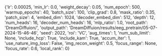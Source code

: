 {'lr': 0.00025, 'min_lr': 0.0, 'weight_decay': 0.05, 'num_epoch': 500, 'warmup_epochs': 40, 'batch_size': 100, 'clip_grad': 0.8, 'mask_ratio': 0.35, 'patch_size': 4, 'embed_dim': 1024, 'decoder_embed_dim': 512, 'depth': 12, 'num_heads': 16, 'decoder_num_heads': 16, 'mlp_ratio': 1.0, 'root_path': 'DreamDiffuion/', 'output_path': 'DreamDiffuion/results/eeg_pretrain/05-07-2024-15-46-46', 'seed': 2022, 'roi': 'VC', 'aug_times': 1, 'num_sub_limit': None, 'include_hcp': True, 'include_kam': True, 'accum_iter': 1, 'use_nature_img_loss': False, 'img_recon_weight': 0.5, 'focus_range': None, 'focus_rate': 0.6, 'local_rank': 0}
